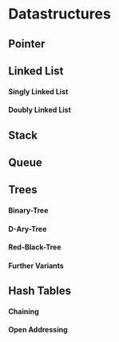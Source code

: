 # Datastructures


## Pointer


## Linked List

#### Singly Linked List

#### Doubly Linked List


## Stack


## Queue


## Trees

#### Binary-Tree

#### D-Ary-Tree

#### Red-Black-Tree

#### Further Variants


## Hash Tables

#### Chaining

#### Open Addressing
